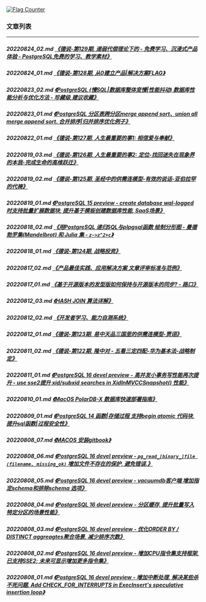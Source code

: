 <a rel="nofollow" href="http://info.flagcounter.com/h9V1"  ><img src="http://s03.flagcounter.com/count/h9V1/bg_FFFFFF/txt_000000/border_CCCCCC/columns_2/maxflags_12/viewers_0/labels_0/pageviews_0/flags_0/"  alt="Flag Counter"  border="0"  ></a>  
  
### 文章列表  
----  
##### 20220824_02.md   [《德说-第129期, 递弱代偿理论下的 - 免费学习、沉浸式产品体验 - PostgreSQL免费的学习、教学素材》](20220824_02.md)  
##### 20220824_01.md   [《德说-第128期, 从0建立产品|解决方案FLAG》](20220824_01.md)  
##### 20220823_02.md   [《PostgreSQL (慢SQL|数据库整体变慢|性能抖动) 数据库性能分析与优化方法 - 珍藏级,建议收藏》](20220823_02.md)  
##### 20220823_01.md   [《PostgreSQL 分区表跨分区merge append sort、union all merge append sort. 合并排序|归并排序优化例子》](20220823_01.md)  
##### 20220822_01.md   [《德说-第127期, 人生最重要的事1: 相信爱与奉献》](20220822_01.md)  
##### 20220819_03.md   [《德说-第126期, 人生最重要的事2: 定位-找回迷失在现象界的本我-完成生命的高维跃迁》](20220819_03.md)  
##### 20220819_02.md   [《德说-第125期, 圣经中的供需连模型-有效的说话-亚伯拉罕的代祷》](20220819_02.md)  
##### 20220819_01.md   [《PostgreSQL 15 preview - create database wal-logged 时支持批量扩展数据块, 提升基于模板创建数据库性能, SaaS场景》](20220819_01.md)  
##### 20220818_02.md   [《用PostgreSQL 递归SQL与plpgsql函数 绘制分形图 - 曼德勃罗集(Mandelbrot) 和 Julia 集 - `z->z^2+c`》](20220818_02.md)  
##### 20220818_01.md   [《德说-第124期, 战略投资》](20220818_01.md)  
##### 20220817_02.md   [《产品最佳实践、应用解决方案 文章评审标准与范例》](20220817_02.md)  
##### 20220817_01.md   [《基于开源版本的发型版如何保持与开源版本的同步? - 路口》](20220817_01.md)  
##### 20220812_03.md   [《HASH JOIN 算法详解》](20220812_03.md)  
##### 20220812_02.md   [《开发者学习、能力自测系统》](20220812_02.md)  
##### 20220812_01.md   [《德说-第123期, 易中天品三国里的供需连模型-贾诩》](20220812_01.md)  
##### 20220811_02.md   [《德说-第122期, 隆中对 - 五看三定四配-华为基本法-战略制定》](20220811_02.md)  
##### 20220811_01.md   [《PostgreSQL 16 devel preview - 高并发小事务写性能再次提升 - use sse2提升 xid/subxid searches in XidInMVCCSnapshot() 性能》](20220811_01.md)  
##### 20220810_01.md   [《MacOS PolarDB-X 数据库快速部署指南》](20220810_01.md)  
##### 20220809_01.md   [《PostgreSQL 14 函数|存储过程 支持begin atomic 代码块, 提升sql函数|过程安全性》](20220809_01.md)  
##### 20220808_07.md   [《MACOS 安装gitbook》](20220808_07.md)  
##### 20220808_06.md   [《PostgreSQL 16 devel preview - `pg_read_[binary_]file (filename, missing_ok)` 增加文件不存在的保护, 避免错误.》](20220808_06.md)  
##### 20220808_05.md   [《PostgreSQL 16 devel preview - vacuumdb客户端 增加指定schema和排除schema 选项》](20220808_05.md)  
##### 20220808_04.md   [《PostgreSQL 16 devel preview - 分区缓存, 提升批量写入特定分区的场景性能》](20220808_04.md)  
##### 20220808_03.md   [《PostgreSQL 16 devel preview - 优化ORDER BY / DISTINCT aggreagtes聚合场景, 减少排序次数》](20220808_03.md)  
##### 20220808_02.md   [《PostgreSQL 16 devel preview - 增加CPU指令集支持框架, 已支持SSE2; 未来可显示增加更多指令集》](20220808_02.md)  
##### 20220808_01.md   [《PostgreSQL 16 devel preview - 增加中断处理, 解决某些杀不死问题, Add CHECK_FOR_INTERRUPTS in ExecInsert's speculative insertion loop》](20220808_01.md)  
